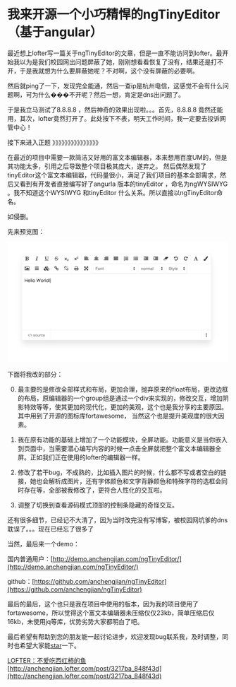 # 我来开源一个小巧精悍的ngTinyEditor（基于angular）

最近想上lofter写一篇关于ngTinyEditor的文章，但是一直不能访问到lofter。最开始我以为是我们校园网出问题屏蔽了她，刚刚想看看恢复了没有，结果还是打不开，于是我就想为什么要屏蔽她呢？不对啊，这个没有屏蔽的必要啊。

然后就ping了一下，发现完全能通，然后一查ip是杭州电信，这感觉不会有什么问题啊，可为什么���不开呢？然后一想，肯定是dns出问题了。

于是我立马测试了8.8.8.8 ，然后神奇的效果出现啦。。。首先，8.8.8.8 竟然还能用，其次，lofter竟然打开了。此处按下不表，明天工作时间，我一定要去投诉网管中心！

接下来进入正题  》》》》》》》》》》》》》》》

在最近的项目中需要一款简洁又好用的富文本编辑器，本来想用百度UM的，但是其功能太多，引用之后导致整个项目极其庞大，遂弃之。 然后偶然发现了tinyEditor这个富文本编辑器，代码量很小，满足了我们项目的基本全部需求，然后又看到有开发者直接编写好了angurla 版本的tinyEditor ，命名为ngWYSIWYG 。我不知道这个WYSIWYG 和tinyEditor 什么关系。所以直接以ngTinyEditor命名。

如侵删。

先来预览图：

![](/posts/assets/imgs/6630214544677231967.png)

下面将我改的部分：

0. 最主要的是修改全部样式和布局，更加合理，抛弃原来的float布局，更改边框的布局，原编辑器的一个group组是通过一个div来实现的，修改交互，增加阴影特效等等，使其更加的现代化，更加的美观，这个也是我分享的主要原因。其中用到了开源的图标库fortawesome， 当然这个也是提升美观度的很大因素。

1. 我在原有功能的基础上增加了一个功能模块，全屏功能。功能意义是当你嵌入到页面中，当需要潜心编写内容的时候一点击全屏就把整个富文本编辑器全屏。正如我们正在使用的lofter的编辑器一样。

2. 修改了若干bug，不成熟的，比如插入图片的时候，什么都不写或者空白的链接，她也会解析成图片，还有字体颜色和文字背静颜色和特殊字符的选框会同时存在等，全部被我修改了，更符合人性化的交互啦。

3. 调整了切换到查看源码模式顶部的控制条隐藏的奇怪交互。

还有很多细节，已经记不大清了，因为当时改完没有写博客，被校园网坑爹的dns耽误了。。。现在已经忘了很多了

当然，最后来一个demo：

国内普通用户：[http://demo.anchengjian.com/ngTinyEditor/](http://demo.anchengjian.com/ngTinyEditor/)

github：[https://github.com/anchengjian/ngTinyEditor](https://github.com/anchengjian/ngTinyEditor)

最后的最后，这个也只是我在项目中使用的版本，因为我的项目使用了fortawesome，所以觉得这个富文本编辑器未压缩仅仅23kb，简单压缩后仅16kb，未使用jq等库，优势劣势大家都明白了吧。

最后希望有帮助到您的朋友能一起讨论进步，欢迎发现bug联系我，及时调整，同时也希望大家能[star](https://github.com/anchengjian/ngTinyEditor)一下。

[LOFTER：不爱吃西红柿的鱼](http://anchengjian.lofter.com)   [http://anchengjian.lofter.com/post/3217ba_848f43d](http://anchengjian.lofter.com/post/3217ba_848f43d)